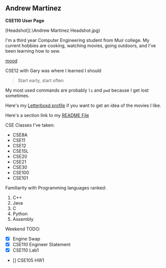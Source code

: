 ## Andrew Martinez

**CSE110 __User Page__**

[Headshot](.\Andrew Martinez Headshot.jpg)

I'm a third year Computer Engineering student from Muir college.
My current hobbies are cooking, watching movies, going outdoors, and I've been learning how to sew.

[mood](.\add.jpg)


CSE12 with Gary was where I learned I should
>Start early, start often

My most used commands are probably `ls` and `pwd` because I get lost sometimes.

Here's my [Letterboxd profile](https://letterboxd.com/bozo_buddy/) if you want to get an idea of the movies I like.

Here's a section link to my [README File](https://github.com/anm004/CSE110Pages/blob/main/README.md#cse110pages)


CSE Classes I've taken:
- CSE8A
- CSE11
- CSE12
- CSE15L
- CSE20
- CSE21
- CSE30
- CSE100
- CSE101

Familiarity with Programming languages ranked:
1. C++
2. Java
3. C
4. Python
5. Assembly

Weekend TODO:
- [x] Engine Swap
- [x] CSE110 Engineer Statement
- [x] CSE110 Lab1
- [] CSE105 HW1